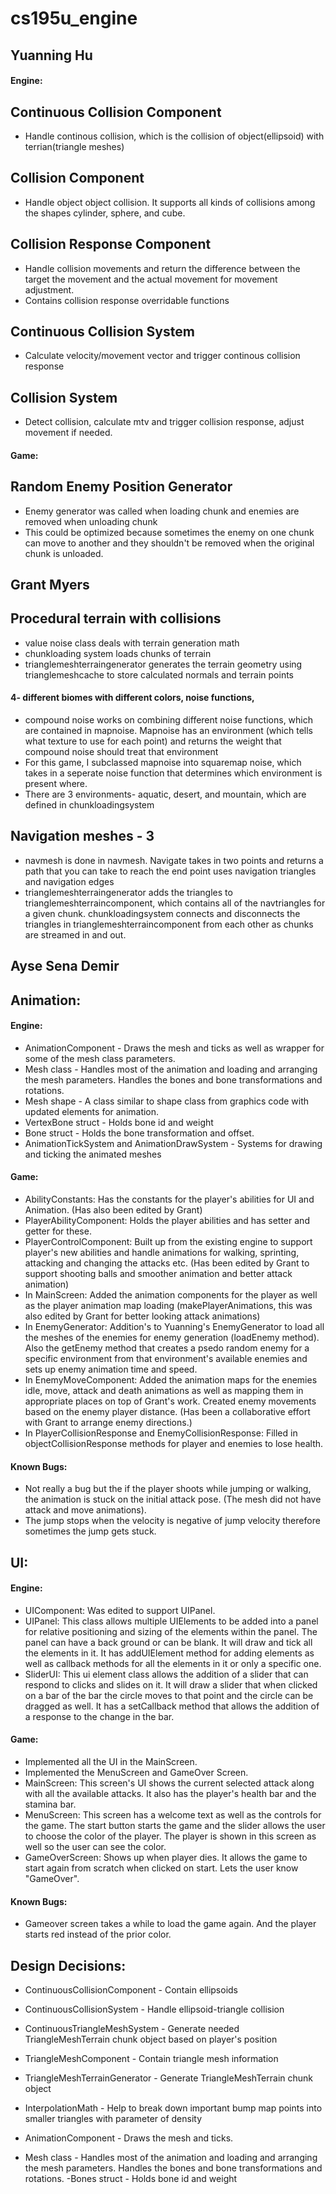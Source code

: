 # cs195u_engine

## Yuanning Hu

#### Engine:
## Continuous Collision Component
 - Handle continous collision, which is the collision of object(ellipsoid) with terrian(triangle meshes)
 
## Collision Component
 - Handle object object collision. It supports all kinds of collisions among the shapes cylinder, sphere, and cube.

## Collision Response Component
 - Handle collision movements and return the difference between the target the movement and the actual movement for movement adjustment.
 - Contains collision response overridable functions
 
## Continuous Collision System
 - Calculate velocity/movement vector and trigger continous collision response
 
## Collision System
 - Detect collision, calculate mtv and trigger collision response, adjust movement if needed.

#### Game:

## Random Enemy Position Generator
 - Enemy generator was called when loading chunk and enemies are removed when unloading chunk
 - This could be optimized because sometimes the enemy on one chunk can move to another and they shouldn't be removed when the original chunk is unloaded.

## Grant Myers

## Procedural terrain with collisions
 - value noise class deals with terrain generation math
 - chunkloading system loads chunks of terrain
 - trianglemeshterraingenerator generates the terrain geometry 
using trianglemeshcache to store calculated normals and terrain points

#### 4- different biomes with different colors, noise functions, 
 - compound noise works on combining different noise functions, which are contained 
in mapnoise. Mapnoise has an environment (which tells what texture to use for each point)
and returns the weight that compound noise should treat that environment
 - For this game, I subclassed mapnoise into squaremap noise, which takes in a seperate noise function
that determines which environment is present where. 
 - There are 3 environments- aquatic, desert, and mountain, which are defined in chunkloadingsystem

## Navigation meshes - 3
- navmesh is done in navmesh. Navigate takes in two points
and returns a path that you can take to reach the end point
uses navigation triangles and navigation edges
- trianglemeshterraingenerator adds the triangles to 
trianglemeshterraincomponent, which contains all of the navtriangles
for a given chunk. chunkloadingsystem connects and disconnects the
triangles in trianglemeshterraincomponent from each other as chunks are streamed in and out. 
 
## Ayse Sena Demir

## Animation:
#### Engine:
- AnimationComponent - Draws the mesh and ticks as well as  wrapper for some of the mesh class parameters.
- Mesh class - Handles most of the animation and loading and arranging the mesh parameters. Handles the bones and bone transformations and rotations.
- Mesh shape - A class similar to shape class from graphics code with updated elements for animation.
- VertexBone struct - Holds bone id and weight
- Bone struct - Holds the bone transformation and offset.
- AnimationTickSystem and AnimationDrawSystem - Systems for drawing and ticking the animated meshes
#### Game:
- AbilityConstants: Has the constants for the player's abilities for UI and Animation. (Has also been edited by Grant)
- PlayerAbilityComponent: Holds the player abilities and has setter and getter for these.
- PlayerControlComponent: Built up from the existing engine to support player's new abilities and handle animations for walking, sprinting, attacking and changing the attacks etc. (Has been edited by Grant to support shooting balls and smoother animation and better attack animation)
- In MainScreen: Added the animation components for the player as well as the player animation map loading (makePlayerAnimations, this was also edited by Grant for better looking attack animations)
- In EnemyGenerator: Addition's to Yuanning's EnemyGenerator to load all the meshes of the enemies for enemy generation (loadEnemy method). Also the getEnemy method that creates a psedo random enemy for a specific environment from that environment's available enemies and sets up enemy animation time and speed.
- In EnemyMoveComponent: Added the animation maps for the enemies idle, move, attack and death animations as well as mapping them in appropriate places on top of Grant's work. Created enemy movements based on the enemy player distance. (Has been a collaborative effort with Grant to arrange enemy directions.)
- In PlayerCollisionResponse and EnemyCollisionResponse: Filled in objectCollisionResponse methods for player and enemies to lose health.

#### Known Bugs:
- Not really a bug but the if the player shoots while jumping or walking, the animation is stuck on the initial attack pose. (The mesh did not have attack and move animations).
- The jump stops when the velocity is negative of jump velocity therefore sometimes the jump gets stuck.

## UI:
#### Engine:
- UIComponent: Was edited to support UIPanel.
- UIPanel: This class allows multiple UIElements to be added into a panel for relative positioning and sizing of the elements within the panel. The panel can have a back ground or can be blank. It will draw and tick all the elements in it. It has addUIElement method for adding elements as well as callback methods for all the elements in it or only a specific one.
- SliderUI: This ui element class allows the addition of a slider that can respond to clicks and slides on it. It will draw a slider that when clicked on a bar of the bar the circle moves to that point and the circle can be dragged as well. It has a setCallback method that allows the addition of a response to the change in the bar.
#### Game:
- Implemented all the UI in the MainScreen.
- Implemented the MenuScreen and GameOver Screen.
- MainScreen: This screen's UI shows the current selected attack along with all the available attacks. It also has the player's health bar and the stamina bar.
- MenuScreen: This screen has a welcome text as well as the controls for the game. The start button starts the game and the slider allows the user to choose the color of the player. The player is shown in this screen as well so the user can see the color.
- GameOverScreen: Shows up when player dies. It allows the game to start again from scratch when clicked on start. Lets the user know "GameOver".

#### Known Bugs:
- Gameover screen takes a while to load the game again. And the player starts red instead of the prior color.


## Design Decisions:

- ContinuousCollisionComponent - Contain ellipsoids
- ContinuousCollisionSystem - Handle ellipsoid-triangle collision
- ContinuousTriangleMeshSystem - Generate needed TriangleMeshTerrain chunk object based on player's position
- TriangleMeshComponent - Contain triangle mesh information
- TriangleMeshTerrainGenerator - Generate TriangleMeshTerrain chunk object
- InterpolationMath - Help to break down important bump map points into smaller triangles with parameter of density

- AnimationComponent - Draws the mesh and ticks.
- Mesh class - Handles most of the animation and loading and arranging the mesh parameters.
Handles the bones and bone transformations and rotations.
-Bones struct - Holds bone id and weight
